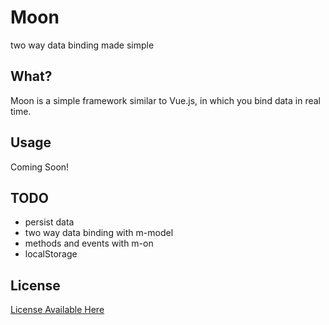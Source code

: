 # Moon

two way data binding made simple

## What?

Moon is a simple framework similar to Vue.js, in which you bind data in real time.

## Usage

Coming Soon!

## TODO

- persist data
- two way data binding with m-model
- methods and events with m-on
- localStorage

## License

[License Available Here](http://kingpixil.github.io/license)